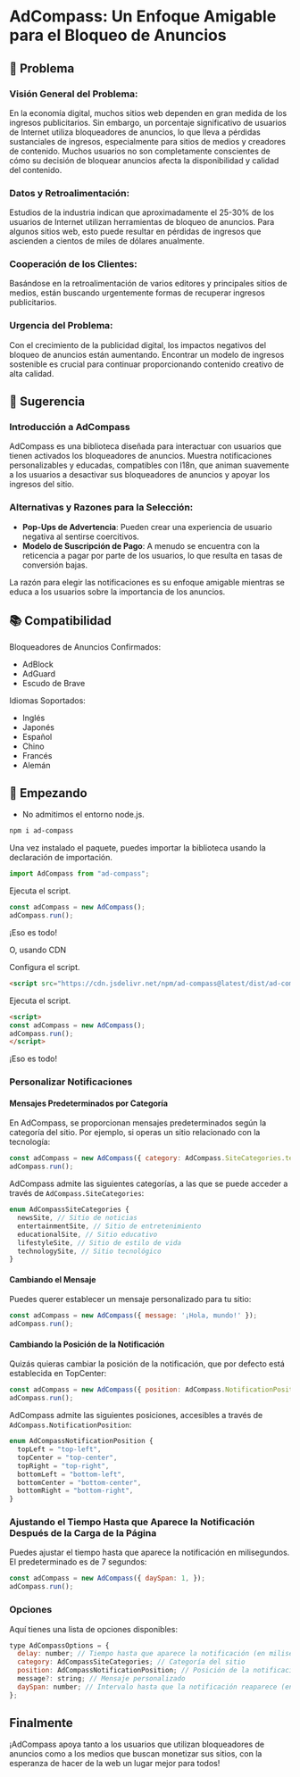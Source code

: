 # AdCompass: Un Enfoque Amigable para el Bloqueo de Anuncios

## 👀 Problema

### Visión General del Problema:

En la economía digital, muchos sitios web dependen en gran medida de los ingresos publicitarios. Sin embargo, un porcentaje significativo de usuarios de Internet utiliza bloqueadores de anuncios, lo que lleva a pérdidas sustanciales de ingresos, especialmente para sitios de medios y creadores de contenido. Muchos usuarios no son completamente conscientes de cómo su decisión de bloquear anuncios afecta la disponibilidad y calidad del contenido.

### Datos y Retroalimentación:

Estudios de la industria indican que aproximadamente el 25-30% de los usuarios de Internet utilizan herramientas de bloqueo de anuncios. Para algunos sitios web, esto puede resultar en pérdidas de ingresos que ascienden a cientos de miles de dólares anualmente.

### Cooperación de los Clientes:

Basándose en la retroalimentación de varios editores y principales sitios de medios, están buscando urgentemente formas de recuperar ingresos publicitarios.

### Urgencia del Problema:

Con el crecimiento de la publicidad digital, los impactos negativos del bloqueo de anuncios están aumentando. Encontrar un modelo de ingresos sostenible es crucial para continuar proporcionando contenido creativo de alta calidad.

## 💭 Sugerencia

### Introducción a AdCompass

AdCompass es una biblioteca diseñada para interactuar con usuarios que tienen activados los bloqueadores de anuncios. Muestra notificaciones personalizables y educadas, compatibles con I18n, que animan suavemente a los usuarios a desactivar sus bloqueadores de anuncios y apoyar los ingresos del sitio.

### **Alternativas y Razones para la Selección**:

- **Pop-Ups de Advertencia**: Pueden crear una experiencia de usuario negativa al sentirse coercitivos.
- **Modelo de Suscripción de Pago**: A menudo se encuentra con la reticencia a pagar por parte de los usuarios, lo que resulta en tasas de conversión bajas.

La razón para elegir las notificaciones es su enfoque amigable mientras se educa a los usuarios sobre la importancia de los anuncios.

## 📚 Compatibilidad

Bloqueadores de Anuncios Confirmados:

- AdBlock
- AdGuard
- Escudo de Brave

Idiomas Soportados:

- Inglés
- Japonés
- Español
- Chino
- Francés
- Alemán

## 🚀 Empezando

* No admitimos el entorno node.js.

```bash
npm i ad-compass
```

Una vez instalado el paquete, puedes importar la biblioteca usando la declaración de importación.

```javascript
import AdCompass from "ad-compass";
```

Ejecuta el script.

```javascript
const adCompass = new AdCompass();
adCompass.run();
```

¡Eso es todo!

O, usando CDN

Configura el script.

```html
<script src="https://cdn.jsdelivr.net/npm/ad-compass@latest/dist/ad-compass.umd.js"></script>
```

Ejecuta el script.

```html
<script>
const adCompass = new AdCompass();
adCompass.run();
</script>
```

¡Eso es todo!

### Personalizar Notificaciones

#### Mensajes Predeterminados por Categoría

En AdCompass, se proporcionan mensajes predeterminados según la categoría del sitio. Por ejemplo, si operas un sitio relacionado con la tecnología:

```javascript
const adCompass = new AdCompass({ category: AdCompass.SiteCategories.technologySite });
adCompass.run();
```

AdCompass admite las siguientes categorías, a las que se puede acceder a través de `AdCompass.SiteCategories`:

```typescript
enum AdCompassSiteCategories {
  newsSite, // Sitio de noticias
  entertainmentSite, // Sitio de entretenimiento
  educationalSite, // Sitio educativo
  lifestyleSite, // Sitio de estilo de vida
  technologySite, // Sitio tecnológico
}
```

#### Cambiando el Mensaje

Puedes querer establecer un mensaje personalizado para tu sitio:

```javascript
const adCompass = new AdCompass({ message: '¡Hola, mundo!' });
adCompass.run();
```

#### Cambiando la Posición de la Notificación

Quizás quieras cambiar la posición de la notificación, que por defecto está establecida en TopCenter:

```javascript
const adCompass = new AdCompass({ position: AdCompass.NotificationPosition.topLeft });
adCompass.run();
```

AdCompass admite las siguientes posiciones, accesibles a través de `AdCompass.NotificationPosition`:

```typescript
enum AdCompassNotificationPosition {
  topLeft = "top-left",
  topCenter = "top-center",
  topRight = "top-right",
  bottomLeft = "bottom-left",
  bottomCenter = "bottom-center",
  bottomRight = "bottom-right",
}
```

### Ajustando el Tiempo Hasta que Aparece la Notificación Después de la Carga de la Página

Puedes ajustar el tiempo hasta que aparece la notificación en milisegundos. El predeterminado es de 7 segundos:

```javascript
const adCompass = new AdCompass({ daySpan: 1, });
adCompass.run();
```

### Opciones

Aquí tienes una lista de opciones disponibles:

```javascript
type AdCompassOptions = {
  delay: number; // Tiempo hasta que aparece la notificación (en milisegundos)
  category: AdCompassSiteCategories; // Categoría del sitio
  position: AdCompassNotificationPosition; // Posición de la notificación
  message?: string; // Mensaje personalizado
  daySpan: number; // Intervalo hasta que la notificación reaparece (en días)
};
```

## Finalmente

¡AdCompass apoya tanto a los usuarios que utilizan bloqueadores de anuncios como a los medios que buscan monetizar sus sitios, con la esperanza de hacer de la web un lugar mejor para todos!

